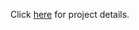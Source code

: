 Click [here](https://nbviewer.jupyter.org/github/ginochen/XGBoost_DNN_SVM_LogReg_RandForest/blob/master/XGBoost_DNN_SVM_LogReg_RandForest.ipynb) for project details.
